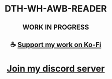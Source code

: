 <div align="center">

# DTH-WH-AWB-READER

</div>

<div align="center">
 
## WORK IN PROGRESS

</div>

<div align="center">

## ☕ [Support my work on Ko-Fi](https://ko-fi.com/thatsinewave)

</div>

<div align="center">

# [Join my discord server](https://discord.gg/2nHHHBWNDw)

</div>
